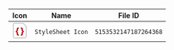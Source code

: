 | Icon | Name | File ID |
| ---  | ---  | ---     |
| ![](StyleSheet%20Icon.png) | `StyleSheet Icon` | `5153532147187264368` |

